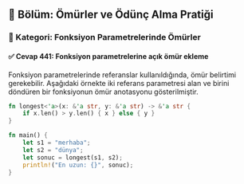 ## 📘 Bölüm: Ömürler ve Ödünç Alma Pratiği  
### 🔹 Kategori: Fonksiyon Parametrelerinde Ömürler  
#### ✅ Cevap 441: Fonksiyon parametrelerine açık ömür ekleme

Fonksiyon parametrelerinde referanslar kullanıldığında, ömür belirtimi gerekebilir. Aşağıdaki örnekte iki referans parametresi alan ve birini döndüren bir fonksiyonun ömür anotasyonu gösterilmiştir.

```rust
fn longest<'a>(x: &'a str, y: &'a str) -> &'a str {
    if x.len() > y.len() { x } else { y }
}

fn main() {
    let s1 = "merhaba";
    let s2 = "dünya";
    let sonuc = longest(s1, s2);
    println!("En uzun: {}", sonuc);
}
```
